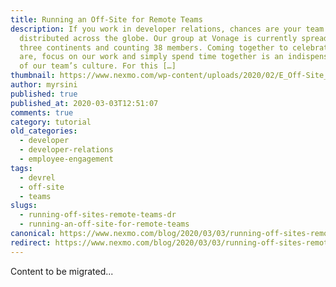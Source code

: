 ```yaml
---
title: Running an Off-Site for Remote Teams
description: If you work in developer relations, chances are your team is
  distributed across the globe. Our group at Vonage is currently spread over
  three continents and counting 38 members. Coming together to celebrate who we
  are, focus on our work and simply spend time together is an indispensable part
  of our team’s culture. For this […]
thumbnail: https://www.nexmo.com/wp-content/uploads/2020/02/E_Off-Site_Team_1200x600.png
author: myrsini
published: true
published_at: 2020-03-03T12:51:07
comments: true
category: tutorial
old_categories:
  - developer
  - developer-relations
  - employee-engagement
tags:
  - devrel
  - off-site
  - teams
slugs:
  - running-off-sites-remote-teams-dr
  - running-an-off-site-for-remote-teams
canonical: https://www.nexmo.com/blog/2020/03/03/running-off-sites-remote-teams-dr
redirect: https://www.nexmo.com/blog/2020/03/03/running-off-sites-remote-teams-dr
---
```

Content to be migrated...